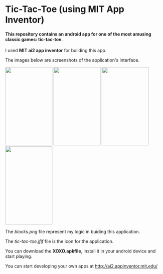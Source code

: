 # Tic-Tac-Toe (using MIT App Inventor)

#### This repository contains an android app for one of the most amusing classic games: tic-tac-toe.
I used **MIT ai2 app inventor** for building this app.

The images below are screenshots of the application's interface.

<img src="https://user-images.githubusercontent.com/70031291/131456212-25468b08-61b6-4b88-9219-37af72e39e94.jpg" height="250px" width=150>      <img src="https://user-images.githubusercontent.com/70031291/131456220-ca98cb9f-c318-4557-831b-c2fa5038a56f.jpg" height=250 width=150>                                  <img src="https://user-images.githubusercontent.com/70031291/131456222-417b071a-e5cc-4d15-80ae-694039197091.jpg" height=250 width=150>                                   <img src="https://user-images.githubusercontent.com/70031291/131456226-f6dbaa8d-8f22-4e27-9442-bdefc72fdc63.jpg" height=250 width=150>

The *blocks.png* file represent my logic in buiding this application.

The *tic-tac-toe.jfif* file is the icon for the application.

You can download the **XOXO.apkfile**, install it in your android device and start playing.

You can start developing your own apps at http://ai2.appinventor.mit.edu/
